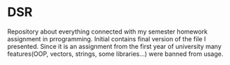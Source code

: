 # DSR
Repository about everything connected with my semester homework assignment in prrogramming.
Initial contains final version of the file I presented. Since it is an assignment from the first year of university many features(OOP, vectors, strings, some libraries...) were banned from usage.
